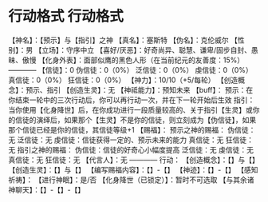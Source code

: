 # 行动格式 行动格式
【神名】：【预示】与【指引】之神
【真名】：塞斯特
【伪名】：克伦威尔
【性别】：男
【立场】：守序中立
【喜好/厌恶】：好奇尚异、聪慧、谦卑/固步自封、愚昧、傲慢
【化身外表】：面部似鹰的黑色人形（在当前纪元的友善度：15%）
————
【信徒】：0
伪信徒：0（0%）
泛信徒：0（0%）
虔信徒：0（0%）
真信徒：0（0%）
狂信徒：0（0%）
【神力】：10/10（+5/每轮）
【创造概念】：预示、指引
【创造生灵】：无
【神祗能力】：预知未来
【buff】：
预示：在你结束一轮中的三次行动后，你可以再行动一次，并在下一轮开始后生效
指引：当你使用【化身降世】后，在你成功进行一段质量较高的、关于指引【生灵】或你的信徒的演绎后，如果那个【生灵】不是你的信徒，则立刻成为【伪信徒】，如果那个信徒已经是你的信徒，其信徒等级+1
【赐福】：
预示之神的赐福：
伪信徒：无
泛信徒：无
虔信徒：信徒获得一定的、预示未来的能力
真信徒：无
狂信徒：无
指引之神的赐福：
伪信徒：信徒的好奇心小幅度提高
泛信徒：无
虔信徒：无
真信徒：无
狂信徒：无
【代言人】：无
————
行动：
【创造概念】：【】与【】
【创造生灵】：【】与【】
【编写赐福内容】：【】-【】
【神迹】：【】-【】
【感知祈祷】：
【进行神眠】：是/否
【化身降世（已锁定）】：暂时不可选取
【与其余诸神聊天】：【】-【】-【】
